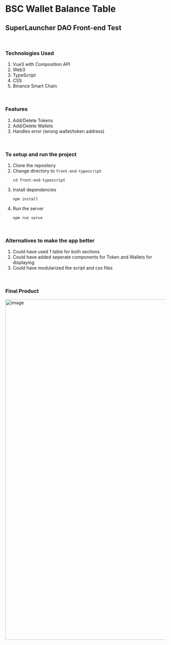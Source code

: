 # BSC Wallet Balance Table
## SuperLauncher DAO Front-end Test
<br>

### Technologies Used
1. Vue3 with Composition API
2. Web3
3. TypeScript
4. CSS
5. Binance Smart Chain

<br>

### Features
1. Add/Delete Tokens
2. Add/Delete Wallets
3. Handles error (wrong wallet/token address)

<br>

### To setup and run the project 
1. Clone the repository
2. Change directory to `front-end-typescript`
    ``` 
    cd front-end-typescript
    ```
3. Install dependencies 
    ```
    npm install
    ```
4. Run the server 
    ```
    npm run serve
    ```

<br>

### Alternatives to make the app better
1. Could have used 1 table for both sections
2. Could have added seperate components for Token and Wallets for displaying 
3. Could have modularized the script and css files

<br>

### Final Product

<img width="1067" alt="image" src="https://user-images.githubusercontent.com/20044454/152944178-ce3ad0a1-bbf7-45c8-b351-5c3638fc1d77.png">





